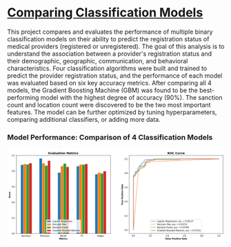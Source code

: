 # [Comparing Classification Models](https://github.com/dandersonghub/Classification-Models/blob/main/DA_Case_Study.ipynb)
This project compares and evaluates the performance of multiple binary classification models on their ability to predict the registration status of medical providers (registered or unregistered). The goal of this analysis is to understand the association between a provider's registration status and their demographic, geographic, communication, and behavioral characteristics. Four classification algorithms were built and trained to predict the provider registration status, and the performance of each model was evaluated based on six key accuracy metrics. After comparing all 4 models, the Gradient Boosting Machine (GBM) was found to be the best-performing model with the highest degree of accuracy (90%). The sanction count and location count were discovered to be the two most important features. The model can be further optimized by tuning hyperparameters, comparing additional classifiers, or adding more data.

### Model Performance: Comparison of 4 Classification Models
![](https://github.com/dandersonghub/Classification-Models/blob/main/class_compare1.png)
